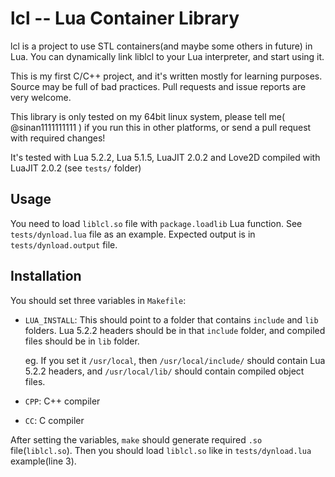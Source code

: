 # lcl -- Lua Container Library

lcl is a project to use STL containers(and maybe some others in future) in Lua. You can dynamically link liblcl to your Lua interpreter, and start using it.

This is my first C/C++ project, and it's written mostly for learning purposes. Source may be full of bad practices. Pull requests and issue reports are very welcome.

This library is only tested on my 64bit linux system, please tell me( @sinan1111111111 ) if you run this in other platforms, or send a pull request with required changes!

It's tested with Lua 5.2.2, Lua 5.1.5, LuaJIT 2.0.2 and Love2D compiled with LuaJIT 2.0.2 (see `tests/` folder)

## Usage

You need to load `liblcl.so` file with `package.loadlib` Lua function. See `tests/dynload.lua` file as an example. Expected output is in `tests/dynload.output` file.

## Installation

You should set three variables in `Makefile`:

* `LUA_INSTALL`: This should point to a folder that contains `include` and `lib` folders. Lua 5.2.2 headers should be in that `include` folder, and compiled files should be in `lib` folder.

  eg. If you set it `/usr/local`, then `/usr/local/include/` should contain Lua 5.2.2 headers, and `/usr/local/lib/` should contain compiled object files.
* `CPP`: C++ compiler
* `CC`: C compiler

After setting the variables, `make` should generate required `.so` file(`liblcl.so`). Then you should load `liblcl.so` like in `tests/dynload.lua` example(line 3).
